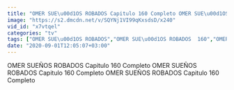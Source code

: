 ```yaml
---
title: "OMER SUE\u00d1OS ROBADOS Capitulo 160 Completo OMER SUE\u00d1OS ROBADOS Capitulo 160 Completo OMER SUE\u00d1OS ROBADOS Capitulo 160 Completo"
image: "https://s2.dmcdn.net/v/SQYNj1VI99qKxsdsD/x240"
vid_id: "x7vtqel"
categories: "tv"
tags: ["OMER SUE\u00d1OS ROBADOS","OMER SUE\u00d1OS ROBADOS  160","OMER SUE\u00d1OS ROBADOS  Capitulo 160"]
date: "2020-09-01T12:05:07+03:00"
---
```

OMER SUEÑOS ROBADOS  Capitulo 160 Completo OMER SUEÑOS ROBADOS  Capitulo 160 Completo OMER SUEÑOS ROBADOS  Capitulo 160 Completo
